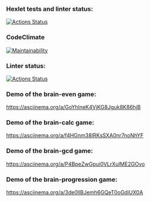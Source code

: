 ### Hexlet tests and linter status:
[![Actions Status](https://github.com/akocur/python-project-lvl1/workflows/hexlet-check/badge.svg)](https://github.com/akocur/python-project-lvl1/actions)

### CodeClimate
[![Maintainability](https://api.codeclimate.com/v1/badges/a99a88d28ad37a79dbf6/maintainability)](https://codeclimate.com/github/codeclimate/codeclimate/maintainability)

### Linter status:
[![Actions Status](https://github.com/akocur/python-project-lvl1/workflows/lint/badge.svg)](https://github.com/akocur/python-project-lvl1/actions)

### Demo of the brain-even game:
https://asciinema.org/a/GoYhlneK4VjKG8Jguk8K86hjB

### Demo of the brain-calc game:
https://asciinema.org/a/f4HGnm38lRKsSXA0nr7noNhYF

### Demo of the brain-gcd game:
https://asciinema.org/a/P4BpeZwGpui0VLrXuIME2GOvo

### Demo of the brain-progression game:
https://asciinema.org/a/3de0llBJemh6GQeT0oGdiUX0A
